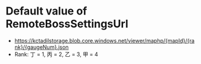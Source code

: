 # Default value of RemoteBossSettingsUrl
* https://kctadilstorage.blob.core.windows.net/viewer/maphp/{mapId}/{rank}/{gaugeNum}.json
* Rank: 丁 = 1, 丙 = 2, 乙 = 3, 甲 = 4